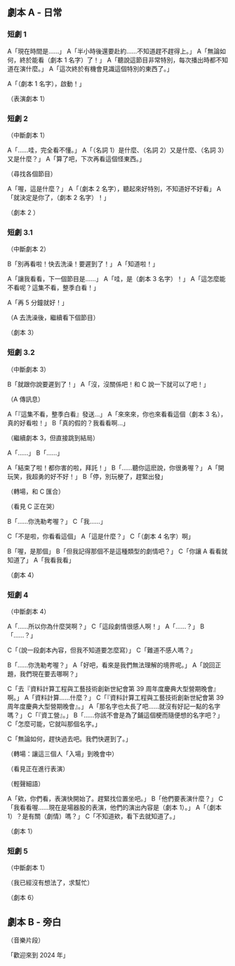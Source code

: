 ## 劇本 A - 日常

### 短劇 1

A「現在時間是……」
A「半小時後還要赴約……不知道趕不趕得上。」
A「無論如何，終於能看（劇本 1 名字）了！」
A「聽說這節目非常特別，每次播出時都不知道在演什麼。」
A「這次終於有機會見識這個特別的東西了。」

A「（劇本 1 名字），啟動！」

（表演劇本 1）

### 短劇 2

（中斷劇本 1）

A「……哇，完全看不懂。」
A「（名詞 1）是什麼、（名詞 2）又是什麼、（名詞 3）又是什麼？」
A「算了吧，下次再看這個怪東西。」

（尋找各個節目）

A「喔，這是什麼？」
A「（劇本 2 名字），聽起來好特別，不知道好不好看」
A「就決定是你了，（劇本 2 名字）！」

（劇本 2 ）

### 短劇 3.1

（中斷劇本 2）

B「別再看啦！快去洗澡！要遲到了！」
A「知道啦！」

A「讓我看看，下一個節目是……」
A「哇，是（劇本 3 名字）！」
A「這怎麼能不看呢？這集不看，整季白看！」

A「再 5 分鐘就好！」

（A 去洗澡後，繼續看下個節目）

（劇本 3）

### 短劇 3.2

（中斷劇本 3）

B「就跟你說要遲到了！」
A「沒，沒關係吧！和 C 說一下就可以了吧！」

（A 傳訊息）

A「『這集不看，整季白看』發送...」
A「來來來，你也來看看這個（劇本 3 名），真的好看啦！」
B「真的假的？我看看啊...」

（繼續劇本 3，但直接跳到結局）

A「……」
B「……」

A「結束了啦！都你害的啦，拜託！」
B「……聽你這麽說，你很勇喔？」
A「開玩笑，我超勇的好不好！」
B「停，別玩梗了，趕緊出發」

（轉場，和 C 匯合）

（看見 C 正在哭）

B「……你洗勒考喔？」
C「我……」

C「不是啦，你看看這個」
A「這是什麼？」
C「（劇本 4 名字）啊」

B「喔，是那個」
B「但我記得那個不是這種類型的劇情吧？」
C「你讓 A 看看就知道了」
A「我看我看」

（劇本 4）

### 短劇 4

（中斷劇本 4）

A「……所以你為什麼哭啊？」
C「這段劇情很感人啊！」
A「……？」
B「……？」

C「（說一段劇本內容，但我不知道要怎麼寫）」
C「難道不感人嗎？」

B「……你洗勒考喔？」
A「好吧，看來是我們無法理解的境界呢。」
A「說回正題，我們現在要去哪啊？」

C「去『資料計算工程與工藝技術創新世紀會第 39 周年度慶典大型營期晚會』啊。」
A「資料計算……什麼？」
C「『資料計算工程與工藝技術創新世紀會第 39 周年度慶典大型營期晚會』。」
A「那名字也太長了吧……就沒有好記一點的名字嗎？」
C「『資工營』。」
B「……你該不會是為了鋪這個梗而隨便想的名字吧？」
C「怎麼可能，它就叫那個名字。」

C「無論如何，趕快過去吧。我們快遲到了。」

（轉場：讓這三個人「入場」到晚會中）

（看見正在進行表演）

（輕聲細語）

A「欸，你們看，表演快開始了。趕緊找位置坐吧。」
B「他們要表演什麼？」
C「我看看喔……現在是場器股的表演，他們的演出內容是（劇本 1）。」
A「（劇本 1）？是有關（劇情）嗎？」
C「不知道欸，看下去就知道了。」

（劇本 1）

### 短劇 5

（中斷劇本 1）

（我已經沒有想法了，求幫忙）

（劇本 6）

## 劇本 B - 旁白

（音樂片段）

「歡迎來到 2024 年」
